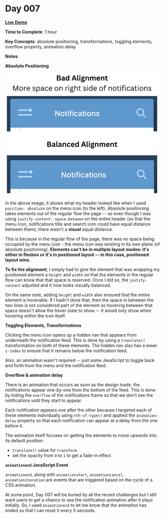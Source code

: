 # Day 007

**<a href="https://css100.aniqa.dev#day-007">Live Demo</a>**

**Time to Complete**: 1 hour

**Key Concepts**: absolute positioning, transformations, toggling elements, overflow property, animation delay

**Notes**:

**Absolute Positioning**

<img src="/entries/007/alignment.png" width="500"/>

In the above image, it shows what my header looked like when I used `position: absolute` on the menu icon (to the left). Absolute positioning takes elements out of the regular flow the page -- so even though I was using `justify-content: space-between` on the entire header (so that the menu icon, notifications title and search icon could have equal distance between them), there wasn't a **visual** equal distance.

This is because in the regular flow of the page, there was no space being occupied by the menu icon - the menu icon was existing in its own plane (of absolute positioning). **Elements can't be in multiple layout modes: it's either in flexbox or it's in positioned layout -- in this case, positioned layout wins.**

**To fix the alignment**, I simply had to give the element that was wrapping my positioned element a `height` and `width` so that the elements in the regular flow can know that that space is reserved. Once I did so, the `justify-content` adjusted and it now looks visually balanced.

On the same note, adding `height` and `width` also ensured that the entire element is hoverable. If I hadn't done that, then the space in between the two lines is not considered part of the element so hovering between that space doesn't allow the hover state to show -- it would only show when hovering within the icon itself.

**Toggling Elements, Transformations**

Clicking the menu icon opens up a hidden nav that appears from underneath the notification feed. This is done by using a `translate()` transformation on both of these elements. The hidden nav also has a lower `z-index` to ensure that it remains below the notification feed.

Also, an animation wasn't required -- just some JavaScript to toggle back and forth from the menu and the notification feed.

**Overflow & animation delay**

There is an animation that occurs as soon as the design loads: the notifications appear one-by-one from the bottom of the feed. This is done by hiding the `overflow` of the notifications frame so that we don't see the notifications until they start to appear.

Each notification appears one after the other because I targeted each of these elements individually using `nth-of-type()` and applied the `animation-delay` property so that each notification can appear at a delay from the one before it.

The animation itself focuses on getting the elements to move upwards into its default position:

- `translate()` value for `transform`
- set the opacity from `0` to `1` to get a fade-in effect

**`animationend` JavaScript Event**

`animationend`, along with `animationstart`, `animationcancel`, `animationiteration` are events that are triggered based on the cycle of a CSS animation.

At some point, Day 007 will be buried by all the recent challenges but I still want users to get a chance to see the notification animation after it plays initially. So, I used `animationend` to let me know that the animation has ended so that I can reset it every 5 seconds.

